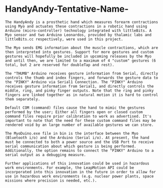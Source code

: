 # HandyAndy-Tentative-Name-
	The HandyAndy is a prosthetic hand which measures forearm contractions using Myo and actuates these contractions in a robotic hand using Arduino (micro-controller) technology integrated with littleBits. A Myo sensor and two Arduino Leonardos, provided by thalamic labs and littleBits.cc respectively, were used in this project.   

	The Myo sends EMG information about the muscle contractions, which are then interpreted into gestures. Support for more gestures and custom gestures will hopefully be included in upcoming releases by the Myo and until then, we are limited to a maximum of 4 "custom" gestures (6 total, but 2 are reserved for doubleTap and rest).

	The "THUMB" Arduino receives gesture information from Serial, directly controls the thumb and index fingers, and forwards the gesture data to the "PINKY" Arduino via Serial1 Connection. The "PINKY" Arduino receives gesture information from Serial1, and directly controls the middle, ring, and pinky finger outputs. Note that the ring and pinky fingers are linked together as in natural motion it is hard to control them separately.
	
	Default COM (command) files cause the hand to mimic the gestures performed by the user; Either all fingers open or closed custom command files require prior calibration to work as advertised. It's important to note that the need for these custom command files may be rendered void by an large number of available gestures we can store. 
			
	The MyoDuino.exe file in bin is the interface between the Myo (Bluetooth i/o) and the Arduino (Serial i/o). At present, the hand must be connected to both a power source and the USB Port to receive serial communication about which gesture is being performed. Additionally, the option remains to connect the "PINKY" Arduino to a serial output as a debugging measure.

	Further applications of this innovation could be used in hazardous work environments. For example, the LeapMotion API could be incorporated into this innovation in the future in order to allow for use in hazardous work environments (e.g. nuclear power plants, space missions where precision is needed, etc.).
	
	